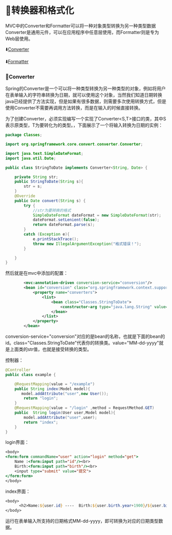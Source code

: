 # :dolphin:转换器和格式化 #

MVC中的Converter和Formatter可以将一种对象类型转换为另一种类型数据Converter是通用元件，可以在应用程序中任意层使用，而Formatter则是专为Web层使用。

:arrow_down:[Converter](#a1)

:arrow_down:[Formatter](#a2)

<p id="a1"></p>

### :whale:Converter ###

Spring的Converter是一个可以将一种类型转换为另一种类型的对象，例如将用户在表单输入的字符串转换为日期，就可以使用这个对象，当然我们知道日期转换java已经提供了方法实现，但是如果有很多数据，则需要多次使用转换方式，但是使用Converter不需要再调用方法转换，而是在输入的时候直接转换。

为了创建Converter，必须实现编写一个实现了Converter<S,T>接口的类，其中S表示原类型，T为要转化为的类型。，下面展示了一个将输入转换为日期的实例：

```java
package Classes;

import org.springframework.core.convert.converter.Converter;

import java.text.SimpleDateFormat;
import java.util.Date;

public class StringToDate implements Converter<String, Date> {

    private String str;
    public StringToDate(String s){
        str = s;
    }
    @Override
    public Date convert(String s) {
        try {
            //str为要转换的格式
            SimpleDateFormat dateFormat = new SimpleDateFormat(str);
            dateFormat.setLenient(false);
            return dateFormat.parse(s);
        }
        catch (Exception e){
            e.printStackTrace();
            throw new IllegalArgumentException("格式错误！");
        }

    }
}
```

然后就是在mvc中添加的配置：

```xml
        <mvc:annotation-driven conversion-service="conversion"/>
        <bean id="conversion" class="org.springframework.context.support.ConversionServiceFactoryBean">
            <property name="converters">
                <list>
                    <bean class="Classes.StringToDate">
                        <constructor-arg type="java.lang.String" value="MM-dd-yyyy"/>
                    </bean>
                </list>
            </property>
        </bean>
```

conversion-service="conversion"对应的是bean的名称，也就是下面的bean的id。class="Classes.StringToDate"代表你的转换类。value="MM-dd-yyyy"就是上面类的str值，也就是接受转换的类型。

控制器：

```java
@Controller
public class example {

    @RequestMapping(value = "/example")
    public String index(Model model){
       model.addAttribute("user",new User());
        return "login";
    }
    @RequestMapping(value = "/login" ,method = RequestMethod.GET)
    public  String login(User user,Model model){
        model.addAttribute("user",user);
        return "index";
    }
}
```


login界面：

```jsp
<body>
<form:form commandName="user" action="login" method="get">
    Name :<form:input path="id"/><br>
    Birth:<form:input path="birth"/><br>
    <input type="submit" value="提交">
</form:form>
</body>
```

index界面：

```jsp
<body>
      <h2>Name:${user.id} ----  Birth:${user.birth.year+1900}/${user.birth.month}/${user.birth.date}</h2>
</body>
```

运行在表单输入所支持的日期格式MM-dd-yyyy，即可转换为对应的日期类型数据。


